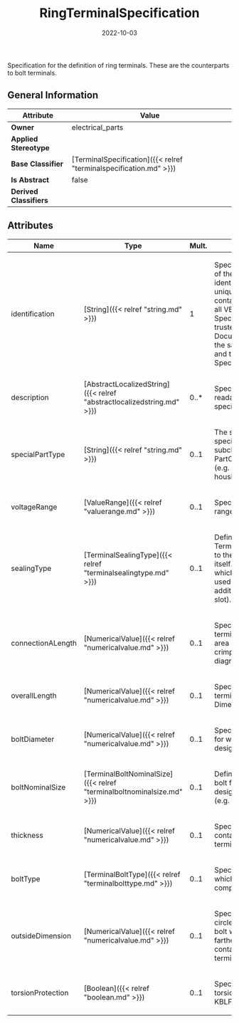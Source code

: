 ﻿---
title: RingTerminalSpecification
toc: false
type: specs
date: "2022-10-03"
draft: false
specification: VEC
version: 2.0.1
documentType: "Recommendation"
elementType: Class
classes:
  - RingTerminalSpecification
menu_name: vec-2.0.1
---
<p> Specification for the definition of ring terminals. These are the counterparts to bolt terminals.      </p>

## General Information

| Attribute               | Value |
|-------------------------|-------|
| **Owner**               | electrical_parts |
| **Applied Stereotype**  |   |
| **Base Classifier**     | [TerminalSpecification]({{< relref "terminalspecification.md" >}})<br/>  |
| **Is Abstract**         | false |
| **Derived Classifiers** |   |

## Attributes
|  Name  |  Type  |  Mult.  |  Description  |  Owning Classifier  |
|--------|--------|---------|---------------|--------------|
|identification | [String]({{< relref "string.md" >}}) | 1 | <p> Specifies a unique identification of the specification. The identification is guaranteed to be unique within the document containing the specification. For all VEC-documents a Specification-instance can be trusted to be identical if the DocumentVersion-instance is the same (see DocumentVersion) and the identification of the Specification is the same.      </p> | [Specification]({{< relref "specification.md" >}}) |
|description | [AbstractLocalizedString]({{< relref "abstractlocalizedstring.md" >}}) | 0..* | <p> Specifies additional, human readable information about the specification.      </p> | [Specification]({{< relref "specification.md" >}}) |
|specialPartType | [String]({{< relref "string.md" >}}) | 0..1 | <p>The specialPartType allows the specification of subclassifications for a PartOrUsageRelatedSpecification (e.g. different types of connector housings).  </p> | [PartOrUsageRelatedSpecification]({{< relref "partorusagerelatedspecification.md" >}}) |
|voltageRange | [ValueRange]({{< relref "valuerange.md" >}}) | 0..1 | <p> Specifies the allowed voltage range for the connector housing.      </p> | [TerminalSpecification]({{< relref "terminalspecification.md" >}}) |
|sealingType | [TerminalSealingType]({{< relref "terminalsealingtype.md" >}}) | 0..1 | <p> Defines the <i>SealingType</i> of the Terminal. This type always refers to the sealing of the terminal itself. However, even a terminal which is not sealable can be used in sealed locations with additional measures (e.g. on the slot).        </p> | [TerminalSpecification]({{< relref "terminalspecification.md" >}}) |
|connectionALength | [NumericalValue]({{< relref "numericalvalue.md" >}}) | 0..1 | <p> Specifies the length of the terminal between the contact area (terminal reception) and the crimp are (wire reception, see diagram &quot;Terminal Dimensions&quot;).      </p> | [TerminalSpecification]({{< relref "terminalspecification.md" >}}) |
|overallLength | [NumericalValue]({{< relref "numericalvalue.md" >}}) | 0..1 | <p> Specifies the overall length the terminal (see diagram &quot;Terminal Dimensions&quot;).      </p> | [TerminalSpecification]({{< relref "terminalspecification.md" >}}) |
|boltDiameter | [NumericalValue]({{< relref "numericalvalue.md" >}}) | 0..1 | <p> Specifies the diameter of the bolt for which the ring terminal is designed for in a numerical way.      </p> | [RingTerminalSpecification]({{< relref "ringterminalspecification.md" >}}) |
|boltNominalSize | [TerminalBoltNominalSize]({{< relref "terminalboltnominalsize.md" >}}) | 0..1 | <p> Defines the size (diameter) of the bolt for which the ring terminal is designed for in a nominal way (e.g. &quot;M8&quot;).      </p> | [RingTerminalSpecification]({{< relref "ringterminalspecification.md" >}}) |
|thickness | [NumericalValue]({{< relref "numericalvalue.md" >}}) | 0..1 | <p>Specifies the thickness of the contact surface of the ring terminal. </p> | [RingTerminalSpecification]({{< relref "ringterminalspecification.md" >}}) |
|boltType | [TerminalBoltType]({{< relref "terminalbolttype.md" >}}) | 0..1 | <p> Specifies the type of the bolt to which the ring terminal is compatible.      </p> | [RingTerminalSpecification]({{< relref "ringterminalspecification.md" >}}) |
|outsideDimension | [NumericalValue]({{< relref "numericalvalue.md" >}}) | 0..1 | <p>Specifies the diameter of the circle around the center of the bolt which passes through the farthest outside point of the contact surface of the ring terminal. (see KBLFRM-311) </p> | [RingTerminalSpecification]({{< relref "ringterminalspecification.md" >}}) |
|torsionProtection | [Boolean]({{< relref "boolean.md" >}}) | 0..1 | <p>Specifies if the ring terminal is torsion protected or not.  (see KBLFRM-311) </p> | [RingTerminalSpecification]({{< relref "ringterminalspecification.md" >}}) |

